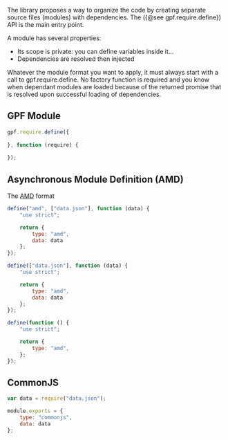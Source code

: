 The library proposes a way to organize the code by creating separate source files (modules) with dependencies.
The ({@see gpf.require.define}) API is the main entry point. 

A module has several properties:
- Its scope is private: you can define variables inside it...
- Dependencies are resolved then injected

Whatever the module format you want to apply, it must always start with a call to gpf.require.define.
No factory function is required and you know when dependant modules are loaded because of the returned promise that is
resolved upon successful loading of dependencies. 

## GPF Module

```JavaScript
gpf.require.define({
    
}, function (require) {
    
});
```

 
## Asynchronous Module Definition (AMD)

The [AMD](https://en.wikipedia.org/wiki/Asynchronous_module_definition) format

```JavaScript
define("amd", ["data.json"], function (data) {
    "use strict";

    return {
        type: "amd",
        data: data
    };
});
```

```JavaScript
define(["data.json"], function (data) {
    "use strict";

    return {
        type: "amd",
        data: data
    };
});
```

```JavaScript
define(function () {
    "use strict";

    return {
        type: "amd",
    };
});
```

## CommonJS

```JavaScript
var data = require("data.json");

module.exports = {
    type: "commonjs",
    data: data
};
```
